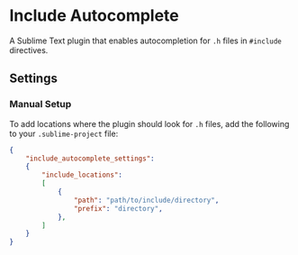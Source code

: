 # Include Autocomplete

A Sublime Text plugin that enables autocompletion for `.h` files in `#include`
directives.

## Settings

### Manual Setup

To add locations where the plugin should look for `.h` files, add the following
to your `.sublime-project` file:

```json
{
    "include_autocomplete_settings":
    {
        "include_locations":
        [
            {
                "path": "path/to/include/directory",
                "prefix": "directory",
            },
        ]
    }
}
```
